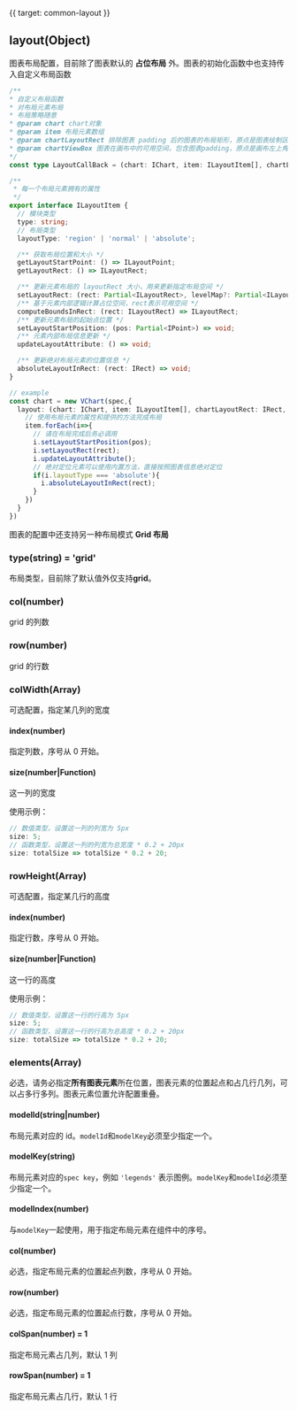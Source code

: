 {{ target: common-layout }}

<!-- ILayoutSpec  -->

## layout(Object)

图表布局配置，目前除了图表默认的 **占位布局** 外。图表的初始化函数中也支持传入自定义布局函数

```ts
/**
* 自定义布局函数
* 对布局元素布局
* 布局策略随意
* @param chart chart对象
* @param item 布局元素数组
* @param chartLayoutRect 排除图表 padding 后的图表的布局矩形，原点是图表绘制区域左上角。
* @param chartViewBox 图表在画布中的可用空间，包含图表padding，原点是画布左上角
*/
const type LayoutCallBack = (chart: IChart, item: ILayoutItem[], chartLayoutRect: IRect, chartViewBox: IBoundsLike) => void;

/**
 * 每一个布局元素拥有的属性
 */
export interface ILayoutItem {
  // 模块类型
  type: string;
  // 布局类型
  layoutType: 'region' | 'normal' | 'absolute';

  /** 获取布局位置和大小 */
  getLayoutStartPoint: () => ILayoutPoint;
  getLayoutRect: () => ILayoutRect;

  /** 更新元素布局的 layoutRect 大小，用来更新指定布局空间 */
  setLayoutRect: (rect: Partial<ILayoutRect>, levelMap?: Partial<ILayoutRectLevel>) => void;
  /** 基于元素内部逻辑计算占位空间，rect表示可用空间 */
  computeBoundsInRect: (rect: ILayoutRect) => ILayoutRect;
  /** 更新元素布局的起始点位置 */
  setLayoutStartPosition: (pos: Partial<IPoint>) => void;
  /** 元素内部布局信息更新 */
  updateLayoutAttribute: () => void;

  /** 更新绝对布局元素的位置信息 */
  absoluteLayoutInRect: (rect: IRect) => void;
}

// example
const chart = new VChart(spec,{
  layout: (chart: IChart, item: ILayoutItem[], chartLayoutRect: IRect, chartViewBox: IBoundsLike)=>{
    // 使用布局元素的属性和提供的方法完成布局
    item.forEach(i=>{
      // 请在布局完成后务必调用
      i.setLayoutStartPosition(pos);
      i.setLayoutRect(rect);
      i.updateLayoutAttribute();
      // 绝对定位元素可以使用内置方法，直接按照图表信息绝对定位
      if(i.layoutType === 'absolute'){
        i.absoluteLayoutInRect(rect);
      }
    })
  }
})

```

图表的配置中还支持另一种布局模式 **Grid 布局**

### type(string) = 'grid'

布局类型，目前除了默认值外仅支持**grid**。

### col(number)

grid 的列数

### row(number)

grid 的行数

### colWidth(Array)

可选配置，指定某几列的宽度

#### index(number)

指定列数，序号从 0 开始。

#### size(number|Function)

这一列的宽度

使用示例：

```ts
// 数值类型，设置这一列的列宽为 5px
size: 5;
// 函数类型，设置这一列的列宽为总宽度 * 0.2 + 20px
size: totalSize => totalSize * 0.2 + 20;
```

### rowHeight(Array)

可选配置，指定某几行的高度

#### index(number)

指定行数，序号从 0 开始。

#### size(number|Function)

这一行的高度

使用示例：

```ts
// 数值类型，设置这一行的行高为 5px
size: 5;
// 函数类型，设置这一行的行高为总高度 * 0.2 + 20px
size: totalSize => totalSize * 0.2 + 20;
```

### elements(Array)

必选，请务必指定**所有图表元素**所在位置，图表元素的位置起点和占几行几列，可以占多行多列。图表元素位置允许配置重叠。

#### modelId(string|number)

布局元素对应的 id。`modelId`和`modelKey`必须至少指定一个。

#### modelKey(string)

布局元素对应的`spec key`，例如 `'legends'` 表示图例。`modelKey`和`modelId`必须至少指定一个。

#### modelIndex(number)

与`modelKey`一起使用，用于指定布局元素在组件中的序号。

#### col(number)

必选，指定布局元素的位置起点列数，序号从 0 开始。

#### row(number)

必选，指定布局元素的位置起点行数，序号从 0 开始。

#### colSpan(number) = 1

指定布局元素占几列，默认 1 列

#### rowSpan(number) = 1

指定布局元素占几行，默认 1 行
